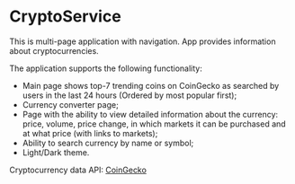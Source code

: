 # CryptoService

This is multi-page application with navigation. App provides information about cryptocurrencies.

The application supports the following functionality:
 + Main page shows top-7 trending coins on CoinGecko as searched by users in the last 24 hours (Ordered by most popular first);
 + Currency converter page;
 + Page with the ability to view detailed information about the currency: price, volume, price change, in which markets it can be purchased and at what price (with links to markets);
 + Ability to search currency by name or symbol;
 + Light/Dark theme.
 
Cryptocurrency data API: [CoinGecko](https://www.coingecko.com/en/api/documentation)
